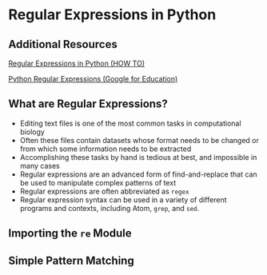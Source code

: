 # Regular Expressions in Python

## Additional Resources

[Regular Expressions in Python (HOW TO)](https://docs.python.org/3/howto/regex.html)

[Python Regular Expressions (Google for Education)](https://developers.google.com/edu/python/regular-expressions)

## What are Regular Expressions?
    
- Editing text files is one of the most common tasks in computational biology
- Often these files contain datasets whose format needs to be changed or from which some information needs to be extracted
- Accomplishing these tasks by hand is tedious at best, and impossible in many cases
- Regular expressions are an advanced form of find-and-replace that can be used to manipulate complex patterns of text
- Regular expressions are often abbreviated as `regex`
- Regular expression syntax can be used in a variety of different programs and contexts, including Atom, `grep`, and `sed`.

## Importing the `re` Module

## Simple Pattern Matching
